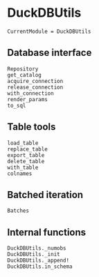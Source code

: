 # DuckDBUtils

```@meta
CurrentModule = DuckDBUtils
```

## Database interface

```@docs
Repository
get_catalog
acquire_connection
release_connection
with_connection
render_params
to_sql
```

## Table tools

```@docs
load_table
replace_table
export_table
delete_table
with_table
colnames
```

## Batched iteration

```@docs
Batches
```

## Internal functions

```@docs
DuckDBUtils._numobs
DuckDBUtils._init
DuckDBUtils._append!
DuckDBUtils.in_schema
```
